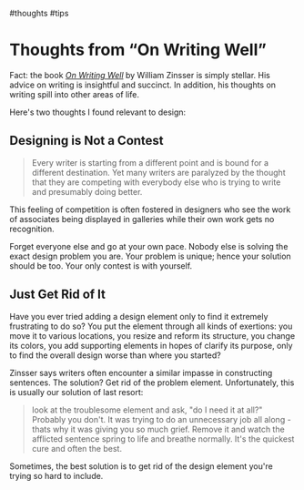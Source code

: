 #thoughts #tips

# Thoughts from “On Writing Well”

Fact: the book [*On Writing Well*](http://www.amazon.com/dp/0060891548) by William Zinsser is simply stellar. His advice on writing is insightful and succinct. In addition, his thoughts on writing spill into other areas of life.

Here's two thoughts I found relevant to design:


## Designing is Not a Contest

> Every writer is starting from a different point and is bound for a different destination. Yet many writers are paralyzed by the thought that they are competing with everybody else who is trying to write and presumably doing better.

This feeling of competition is often fostered in designers who see the work of associates being displayed in galleries while their own work gets no recognition.

Forget everyone else and go at your own pace. Nobody else is solving the exact design problem you are. Your problem is unique; hence your solution should be too. Your only contest is with yourself.


## Just Get Rid of It

Have you ever tried adding a design element only to find it extremely frustrating to do so? You put the element through all kinds of exertions: you move it to various locations, you resize and reform its structure, you change its colors, you add supporting elements in hopes of clarify its purpose, only to find the overall design worse than where you started?

Zinsser says writers often encounter a similar impasse in constructing sentences. The solution? Get rid of the problem element. Unfortunately, this is usually our solution of last resort:

> look at the troublesome element and ask, "do I need it at all?" Probably you don't. It was trying to do an unnecessary job all along - thats why it was giving you so much grief. Remove it and watch the afflicted sentence spring to life and breathe normally. It's the quickest cure and often the best.

Sometimes, the best solution is to get rid of the design element you're trying so hard to include.
